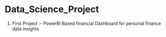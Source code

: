 # Data_Science_Project
1. First Project :- PowerBI Based financial Dashboard for personal finance data insights
